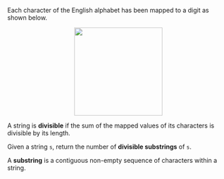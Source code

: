 Each character of the English alphabet has been mapped to a digit as shown below.

<div align='center' className='centeredImageDiv'>
  <img width='200px' src={require('@site/static/img/lc/2950-f1.png').default} />
</div>

A string is **divisible** if the sum of the mapped values of its characters is divisible by its length.

Given a string `s`, return the number of **divisible substrings** of `s`.

A **substring** is a contiguous non-empty sequence of characters within a string.
